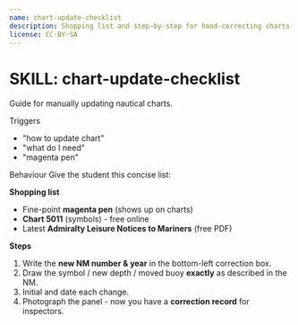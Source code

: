 ```yaml
---
name: chart-update-checklist
description: Shopping list and step-by-step for hand-correcting charts
license: CC-BY-SA
---
```

# SKILL: chart-update-checklist
Guide for manually updating nautical charts.

Triggers
- "how to update chart"
- "what do I need"
- "magenta pen"

Behaviour
Give the student this concise list:

**Shopping list**
- Fine-point **magenta pen** (shows up on charts)
- **Chart 5011** (symbols) - free online
- Latest **Admiralty Leisure Notices to Mariners** (free PDF)

**Steps**
1. Write the **new NM number & year** in the bottom-left correction box.
2. Draw the symbol / new depth / moved buoy **exactly** as described in the NM.
3. Initial and date each change.
4. Photograph the panel - now you have a **correction record** for inspectors.
